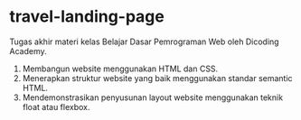 # travel-landing-page
Tugas akhir materi kelas Belajar Dasar Pemrograman Web oleh Dicoding Academy.
1. Membangun website menggunakan HTML dan CSS.
2. Menerapkan struktur website yang baik menggunakan standar semantic HTML. 
3. Mendemonstrasikan penyusunan layout website menggunakan teknik float atau flexbox.
